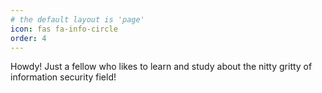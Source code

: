 ```yaml
---
# the default layout is 'page'
icon: fas fa-info-circle
order: 4
---
```


Howdy! Just a fellow who likes to learn and study about the nitty gritty of information security field!